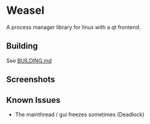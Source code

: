 # Weasel

A process manager library for linux with a qt frontend.

## Building

See [BUILDING.md](BUILDING.md)

## Screenshots

## Known Issues
- The mainthread / gui freezes sometimes (Deadlock)
